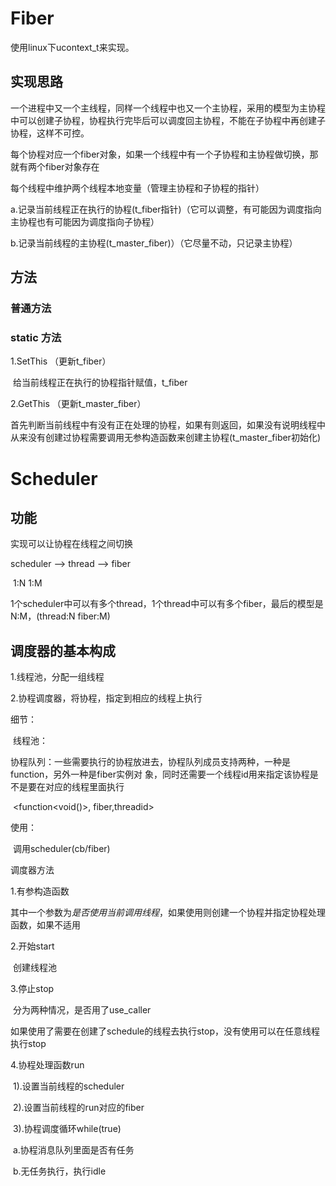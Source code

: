 # Fiber

使用linux下ucontext_t来实现。

## 实现思路

一个进程中又一个主线程，同样一个线程中也又一个主协程，采用的模型为主协程中可以创建子协程，协程执行完毕后可以调度回主协程，不能在子协程中再创建子协程，这样不可控。

每个协程对应一个fiber对象，如果一个线程中有一个子协程和主协程做切换，那就有两个fiber对象存在

每个线程中维护两个线程本地变量（管理主协程和子协程的指针）

​	a.记录当前线程正在执行的协程(t_fiber指针)（它可以调整，有可能因为调度指向主协程也有可能因为调度指向子协程）

​	b.记录当前线程的主协程(t_master_fiber)）（它尽量不动，只记录主协程）



## 方法

### 普通方法



### static 方法

1.SetThis	（更新t_fiber）

​	给当前线程正在执行的协程指针赋值，t_fiber

2.GetThis	（更新t_master_fiber）

​	首先判断当前线程中有没有正在处理的协程，如果有则返回，如果没有说明线程中从来没有创建过协程需要调用无参构造函数来创建主协程(t_master_fiber初始化)



# Scheduler

## 功能

实现可以让协程在线程之间切换

scheduler   -->   thread   -->   fiber

​	              1:N					1:M

1个scheduler中可以有多个thread，1个thread中可以有多个fiber，最后的模型是N:M，(thread:N fiber:M)



## 调度器的基本构成

1.线程池，分配一组线程

2.协程调度器，将协程，指定到相应的线程上执行

细节：

​	线程池：

​	协程队列：一些需要执行的协程放进去，协程队列成员支持两种，一种是function，另外一种是fiber实例对		象，同时还需要一个线程id用来指定该协程是不是要在对应的线程里面执行

​		<function<void()>, fiber,threadid>

使用：

​	调用scheduler(cb/fiber)



调度器方法

1.有参构造函数

​	其中一个参数为*是否使用当前调用线程*，如果使用则创建一个协程并指定协程处理函数，如果不适用

2.开始start

​	创建线程池

3.停止stop

​        分为两种情况，是否用了use_caller

​		如果使用了需要在创建了schedule的线程去执行stop，没有使用可以在任意线程执行stop

4.协程处理函数run

​	1).设置当前线程的scheduler

​	2).设置当前线程的run对应的fiber

​	3).协程调度循环while(true)

​		a.协程消息队列里面是否有任务

​		b.无任务执行，执行idle

